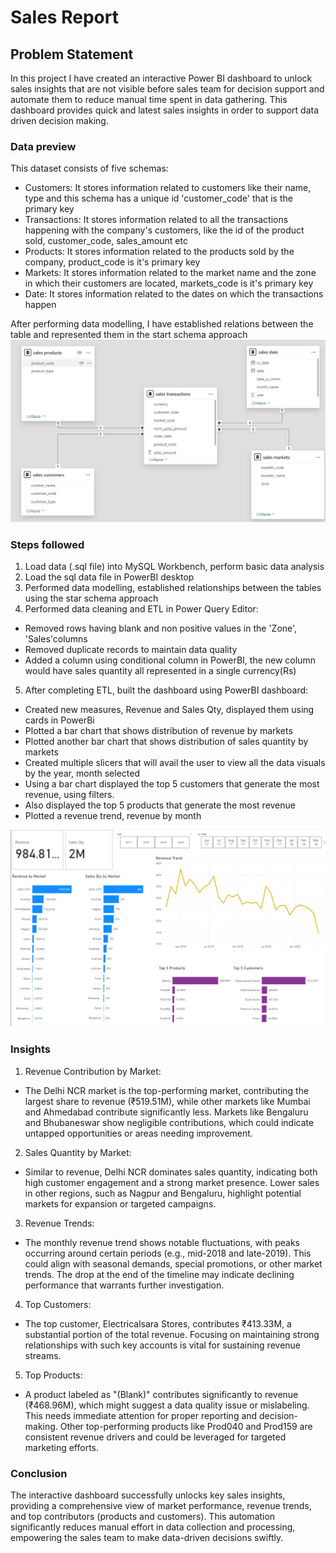# Sales Report

## Problem Statement 
In this project I have created an interactive Power BI dashboard to unlock sales insights that are not visible before sales team for decision support and automate them to reduce manual time spent in data gathering.
This dashboard provides quick and latest sales insights in order to support data driven decision making.

### Data preview
This dataset consists of five schemas:
-  Customers: It stores information related to customers like their name, type and this schema has a unique id 'customer_code' that is the primary key
-  Transactions: It stores information related to all the transactions happening with the company's customers, like the id of the product sold, customer_code, sales_amount etc
-  Products: It stores information related to the products sold by the company, product_code is it's primary key
-  Markets: It stores information related to the market name and the zone in which their customers are located, markets_code is it's primary key
-  Date: It stores information related to the dates on which the transactions happen

After performing data modelling, I have established relations between the table and represented them in the start schema approach
![Dataset Schema](Star_schema.png)


### Steps followed
1.  Load data (.sql file) into MySQL Workbench, perform basic data analysis
2.  Load the sql data file in PowerBI desktop
3.  Performed data modelling, established relationships between the tables using the star schema approach
4.  Performed data cleaning and ETL in Power Query Editor:
  -  Removed rows having blank and non positive values in the 'Zone', 'Sales'columns
  -  Removed duplicate records to maintain data quality
  -  Added a column using conditional column in PowerBI, the new column would have sales quantity all represented in a single currency(Rs)
5. After completing ETL, built the dashboard using PowerBI dashboard:
  - Created new measures, Revenue and Sales Qty, displayed them using cards in PowerBi
  - Plotted a bar chart that shows distribution of revenue by markets
  - Plotted another bar chart that shows distribution of sales quantity by markets
  - Created multiple slicers that will avail the user to view all the data visuals by the year, month selected
  - Using a bar chart displayed the top 5 customers that generate the most revenue, using filters.
  - Also displayed the top 5 products that generate the most revenue
  - Plotted a revenue trend, revenue by month

    
![Sales Report](Sales_report.png)


### Insights 
1.  Revenue Contribution by Market:
-   The Delhi NCR market is the top-performing market, contributing the largest share to revenue (₹519.51M), while other markets like Mumbai and Ahmedabad contribute significantly less. Markets like Bengaluru and Bhubaneswar show negligible contributions, which could indicate untapped opportunities or areas needing improvement.
  
2.  Sales Quantity by Market:
-  Similar to revenue, Delhi NCR dominates sales quantity, indicating both high customer engagement and a strong market presence. Lower sales in other regions, such as Nagpur and Bengaluru, highlight potential markets for expansion or targeted campaigns.

3.  Revenue Trends:
-  The monthly revenue trend shows notable fluctuations, with peaks occurring around certain periods (e.g., mid-2018 and late-2019). This could align with seasonal demands, special promotions, or other market trends. The drop at the end of the timeline may indicate declining performance that warrants further investigation.

4.  Top Customers:
-  The top customer, Electricalsara Stores, contributes ₹413.33M, a substantial portion of the total revenue. Focusing on maintaining strong relationships with such key accounts is vital for sustaining revenue streams.

5.  Top Products:
-  A product labeled as "(Blank)" contributes significantly to revenue (₹468.96M), which might suggest a data quality issue or mislabeling. This needs immediate attention for proper reporting and decision-making.
Other top-performing products like Prod040 and Prod159 are consistent revenue drivers and could be leveraged for targeted marketing efforts.

### Conclusion
The interactive dashboard successfully unlocks key sales insights, providing a comprehensive view of market performance, revenue trends, and top contributors (products and customers). This automation significantly reduces manual effort in data collection and processing, empowering the sales team to make data-driven decisions swiftly.
